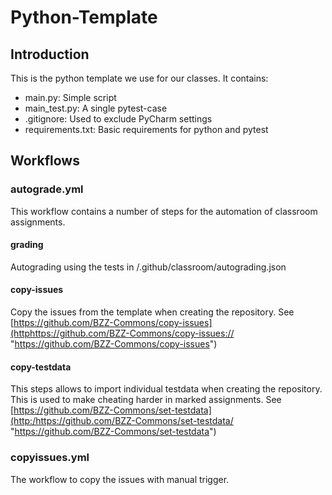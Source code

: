 # Python-Template
## Introduction
This is the python template we use for our classes. It contains:
- main.py: Simple script
- main_test.py: A single pytest-case
- .gitignore: Used to exclude PyCharm settings
- requirements.txt: Basic requirements for python and pytest
## Workflows
### autograde.yml
This workflow contains a number of steps for the automation of classroom assignments.
#### grading
Autograding using the tests in /.github/classroom/autograding.json
#### copy-issues
Copy the issues from the template when creating the repository.
See [https://github.com/BZZ-Commons/copy-issues](httphttps://github.com/BZZ-Commons/copy-issues:// "https://github.com/BZZ-Commons/copy-issues")
#### copy-testdata
This steps allows to import individual testdata when creating the repository. This is used to make cheating harder in marked assignments.
See [https://github.com/BZZ-Commons/set-testdata](http:/https://github.com/BZZ-Commons/set-testdata/ "https://github.com/BZZ-Commons/set-testdata")

### copyissues.yml
The workflow to copy the issues with manual trigger.
